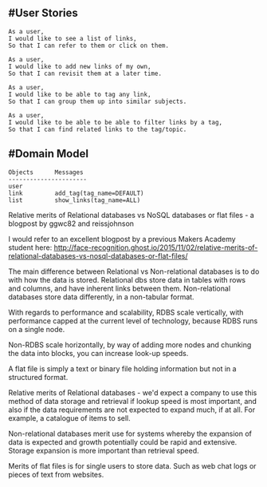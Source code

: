 #User Stories
------------

```
As a user,
I would like to see a list of links,
So that I can refer to them or click on them.

As a user,
I would like to add new links of my own,
So that I can revisit them at a later time.

As a user,
I would like to be able to tag any link,
So that I can group them up into similar subjects.

As a user,
I would like to be able to be able to filter links by a tag,
So that I can find related links to the tag/topic.
```


#Domain Model
------------

```
Objects      Messages
----------------------
user
link         add_tag(tag_name=DEFAULT)
list         show_links(tag_name=ALL)
```

Relative merits of Relational databases vs NoSQL databases or flat files - a blogpost by ggwc82 and reissjohnson

I would refer to an excellent blogpost by a previous Makers Academy student here: http://face-recognition.ghost.io/2015/11/02/relative-merits-of-relational-databases-vs-nosql-databases-or-flat-files/

The main difference between Relational vs Non-relational databases is to do with how the data is stored. Relational dbs store data in tables with rows and columns, and have inherent links between them.
Non-relational databases store data differently, in a non-tabular format.

With regards to performance and scalability, RDBS scale vertically, with performance capped at the current level of technology, because RDBS runs on a single node.

Non-RDBS scale horizontally, by way of adding more nodes and chunking the data into blocks, you can increase look-up speeds.

A flat file is simply a text or binary file holding information but not in a structured format.

Relative merits of Relational databases - we'd expect a company to use this method of data storage and retrieval if lookup speed is most important, and also if the data requirements are not expected to expand much, if at all. For example, a catalogue of items to sell.

Non-relational databases merit use for systems whereby the expansion of data is expected and growth potentially could be rapid and extensive. Storage expansion is more important than retrieval speed.

Merits of flat files is for single users to store data. Such as web chat logs or pieces of text from websites.
